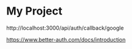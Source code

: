 # My Project

http://localhost:3000/api/auth/callback/google

https://www.better-auth.com/docs/introduction